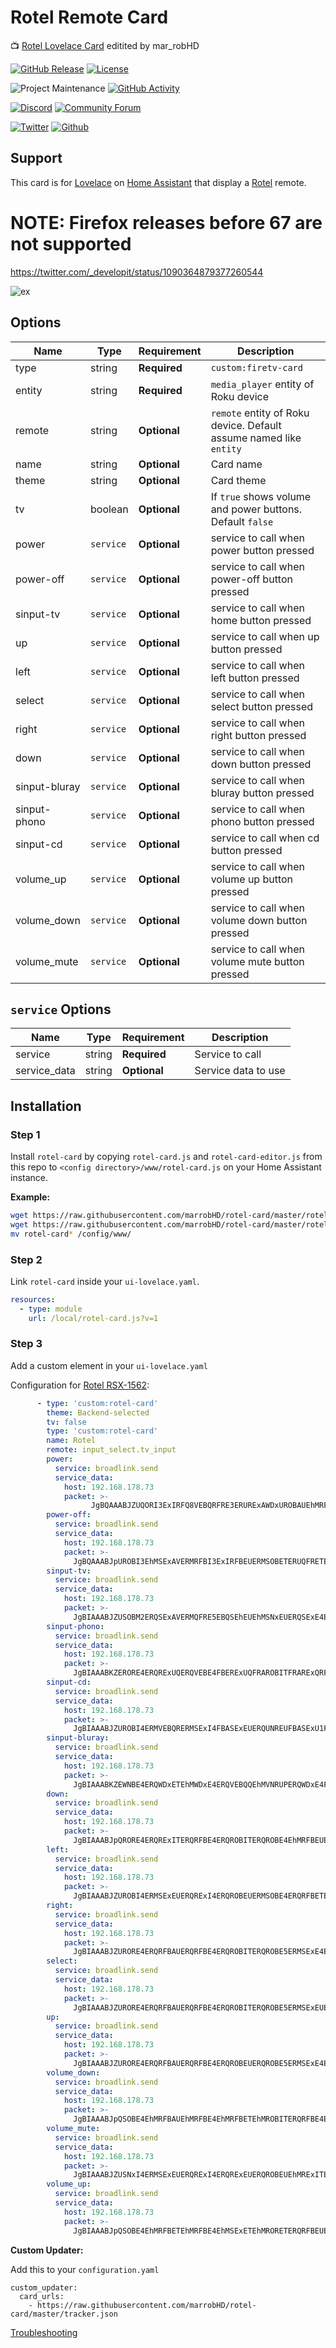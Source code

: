 # Rotel Remote Card
📺 [Rotel Lovelace Card](https://github.com/custom-cards/roku-card) editited by mar_robHD

[![GitHub Release][releases-shield]][releases]
[![License][license-shield]](LICENSE.md)

![Project Maintenance][maintenance-shield]
[![GitHub Activity][commits-shield]][commits]

[![Discord][discord-shield]][discord]
[![Community Forum][forum-shield]][forum]

[![Twitter][twitter]][twitter]
[![Github][github]][github]

## Support

This card is for [Lovelace](https://www.home-assistant.io/lovelace) on [Home Assistant](https://www.home-assistant.io/) that display a [Rotel]() remote.

# NOTE: Firefox releases before 67 are not supported
https://twitter.com/_developit/status/1090364879377260544

![ex](https://i.imgur.com/ff9GHRC.png)

## Options

| Name | Type | Requirement | Description
| ---- | ---- | ------- | -----------
| type | string | **Required** | `custom:firetv-card`
| entity | string | **Required** | `media_player` entity of Roku device
| remote | string | **Optional** | `remote` entity of Roku device. Default assume named like `entity`
| name | string | **Optional** | Card name
| theme | string | **Optional** | Card theme
| tv | boolean | **Optional** | If `true` shows volume and power buttons. Default `false`
| power | `service` | **Optional**| service to call when power button pressed
| power-off | `service` | **Optional**| service to call when power-off button pressed
| sinput-tv | `service` | **Optional**| service to call when home button pressed
| up | `service` | **Optional**| service to call when up button pressed
| left | `service` | **Optional**| service to call when left button pressed
| select | `service` | **Optional**| service to call when select button pressed
| right | `service` | **Optional**| service to call when right button pressed
| down | `service` | **Optional**| service to call when down button pressed
| sinput-bluray | `service` | **Optional**| service to call when bluray button pressed
| sinput-phono | `service` | **Optional**| service to call when phono button pressed
| sinput-cd | `service` | **Optional**| service to call when cd button pressed
| volume_up | `service` | **Optional**| service to call when volume up button pressed
| volume_down | `service` | **Optional**| service to call when volume down button pressed
| volume_mute | `service` | **Optional**| service to call when volume mute button pressed


## `service` Options
| Name | Type | Requirement | Description
| ---- | ---- | ------- | -----------
| service | string | **Required** | Service to call
| service_data | string | **Optional** | Service data to use


## Installation

### Step 1

Install `rotel-card` by copying `rotel-card.js` and `rotel-card-editor.js` from this repo to `<config directory>/www/rotel-card.js` on your Home Assistant instance.

**Example:**

```bash
wget https://raw.githubusercontent.com/marrobHD/rotel-card/master/rotel-card.js
wget https://raw.githubusercontent.com/marrobHD/rotel-card/master/rotel-card-editor.js
mv rotel-card* /config/www/
```

### Step 2

Link `rotel-card` inside your `ui-lovelace.yaml`.

```yaml
resources:
  - type: module
    url: /local/rotel-card.js?v=1
```

### Step 3

Add a custom element in your `ui-lovelace.yaml`

Configuration for [Rotel RSX-1562](http://www.rotel.com/sites/default/files/product/rsx1562_silver.jpg):

```yaml
      - type: 'custom:rotel-card'
        theme: Backend-selected
        tv: false
        type: 'custom:rotel-card'
        name: Rotel
        remote: input_select.tv_input
        power:
          service: broadlink.send
          service_data:
            host: 192.168.178.73
            packet: >-
                  JgBQAAABJZUQORI3ExIRFQ8VEBQRFRE3ERURExAWDxUROBAUEhMRFBAUERUQFQ86EDkQFREUEDgROhA6EDkQFBAVEDkRORAUEgAFuQABJ0oQAA0FAAAAAAAAAAA=
        power-off:
          service: broadlink.send
          service_data:
            host: 192.168.178.73
            packet: >-
              JgBQAAABJpUROBI3EhMSExAVERMRFBI3ExIRFBEUERMSOBETERUQFRETERMRFBITERQRExEUETgRORE4EjgSNxQ2ETgSNxEUEQAFuQABJksSAA0FAAAAAAAAAAA=
        sinput-tv:
          service: broadlink.send
          service_data:
            host: 192.168.178.73
            packet: >-
              JgBIAAABJZUSOBM2ERQSExAVERMQFRE5EBQSEhEUEhMSNxEUERQSExE4ERQSEhI4ERMSFBAUERQRExI4EzYRFBI3EjgRORA5EgANBQ==
        sinput-phono:
          service: broadlink.send
          service_data:
            host: 192.168.178.73
            packet: >-
              JgBIAAABKZERORE4ERQRExUQERQVEBE4FBERExUQFRAROBITFRARExQRFRARFBE4FRAUEBITERQROBE5FDUVEBE4EjgROBU0FQANBQ==
        sinput-cd:
          service: broadlink.send
          service_data:
            host: 192.168.178.73
            packet: >-
              JgBIAAABJZUROBI4ERMVEBQRERMSExI4FBASExEUERQUNREUFBASExU1FBASExEUERMSExUQERQRExQ2ETgUNhE4FDYROBE4FQANBQ==
        sinput-bluray:
          service: broadlink.send
          service_data:
            host: 192.168.178.73
            packet: >-
              JgBIAAABKZEWNBE4ERQWDxETEhMWDxE4ERQVEBQQEhMVNRUPERQWDxE4FjQROBEUERMSExUQERQUEBUQERQWMxU1ETgROBU1EgANBQ==
        down:
          service: broadlink.send
          service_data:
            host: 192.168.178.73
            packet: >-
              JgBIAAABJpQRORE4ERQRExITERQRFBE4ERQROBITERQROBE4EhMRFBEUERMSExE4EjgRFBE4ERQROBE5ETgRFBETEjgRFBE4EQANBQ==
        left:
          service: broadlink.send
          service_data:
            host: 192.168.178.73
            packet: >-
              JgBIAAABJZUROBI4ERMSExEUERQRExI4ERQROBEUERMSOBE4ERQRFBETEhMSNxI4ETgSExEUERMSOBE4EhQRExETEjgROBI4EQANBQ==
        right:
          service: broadlink.send
          service_data:
            host: 192.168.178.73
            packet: >-
              JgBIAAABJZURORE4ERQRFBAUERQRFBE4ERQROBITERQROBE5ERMSExE4EhMROBI3EhQRFBE4ERQRExI4ERQRExE5ETgRFBE4EQANBQ==
        select:
          service: broadlink.send
          service_data:
            host: 192.168.178.73
            packet: >-
              JgBIAAABJZURORE4ERQRFBAUERQRFBE4ERQROBITERQROBE5ERMSExEUETgRORE4ETgSExEUERQROBEUERQRExEUETgSOBE4EQANBQ==
        up:
          service: broadlink.send
          service_data:
            host: 192.168.178.73
            packet: >-
              JgBIAAABJZURORE4ERQRFBAUERQRFBE4ERQROBEUERQROBE5ERMSExE4EjgROBITETgSExE5ERMSExEUERMSOBETEjgRFBE4EQANBQ==
        volume_down:
          service: broadlink.send
          service_data:
            host: 192.168.178.73
            packet: >-
              JgBIAAABJpQSOBE4EhMRFBAUEhMRFBE4EhMRFBETEhMROBITERQRFBE4ETgTNxEUETgRFBEUERMSExEUERMSOBEUETgROBI4EQANBQ==
        volume_mute:
          service: broadlink.send
          service_data:
            host: 192.168.178.73
            packet: >-
              JgBIAAABJZUSNxI4ERMSExEUERQRExI4ERQRExEUERQROBEUEhMRExITERQRExI4ETgSExITERQROBE4EjgRFBETEjgROBE5EQANBQ==
        volume_up:
          service: broadlink.send
          service_data:
            host: 192.168.178.73
            packet: >-
              JgBIAAABJpQSOBE4EhMRFBETEhMRFBE4EhMSExETEhMRORETERQRFBEUETgROBEUETkRExITERQROBEUERQROBEUETgROBI4EQANBQ==
```

**Custom Updater:**

Add this to your `configuration.yaml`

```
custom_updater:
  card_urls:
    - https://raw.githubusercontent.com/marrobHD/rotel-card/master/tracker.json
```


[Troubleshooting](https://github.com/thomasloven/hass-config/wiki/Lovelace-Plugins)

[commits-shield]: https://img.shields.io/github/commit-activity/y/marrobHD/rotel-card.svg?style=for-the-badge
[commits]: https://github.com/marrobHD/rotel-card/commits/master
[discord]: https://discord.gg/ND4emRS
[discord-shield]: https://img.shields.io/discord/579704220970909717.svg?style=for-the-badge
[forum-shield]: https://img.shields.io/badge/community-forum-brightgreen.svg?style=for-the-badge
[forum]: https://community.home-assistant.io/t/lovelace-rotel-remote-card/91476
[license-shield]: https://img.shields.io/github/license/marrobHD/rotel-card.svg?style=for-the-badge
[maintenance-shield]: https://img.shields.io/badge/maintainer-marrobHD-blue.svg?style=for-the-badge
[releases-shield]: https://img.shields.io/github/release/marrobHD/rotel-card.svg?style=for-the-badge
[releases]: https://github.com/marrobHD/rotel-card/releases
[twitter]: https://img.shields.io/twitter/follow/mar_robHD.svg?style=social
[github]: https://img.shields.io/github/followers/marrobHD.svg?style=social
